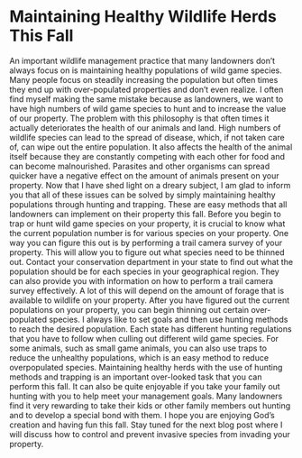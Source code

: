# Maintaining Healthy Wildlife Herds This Fall
 An important wildlife management practice that many landowners don’t always focus on is maintaining healthy populations of wild game species. Many people focus on steadily increasing the population but often times they end up with over-populated properties and don’t even realize. I often find myself making the same mistake because as landowners, we want to have high numbers of wild game species to hunt and to increase the value of our property. The problem with this philosophy is that often times it actually deteriorates the health of our animals and land. 
High numbers of wildlife species can lead to the spread of disease, which, if not taken care of, can wipe out the entire population. It also affects the health of the animal itself because they are constantly competing with each other for food and can become malnourished.  Parasites and other organisms can spread quicker have a negative effect on the amount of animals present on your property.
Now that I have shed light on a dreary subject, I am glad to inform you that all of these issues can be solved by simply maintaining healthy populations through hunting and trapping. These are easy methods that all landowners can implement on their property this fall. Before you begin to trap or hunt wild game species on your property, it is crucial to know what the current population number is for various species on your property. One way you can figure this out is by performing a trail camera survey of your property. This will allow you to figure out what species need to be thinned out. Contact your conservation department in your state to find out what the population should be for each species in your geographical region.  They can also provide you with information on how to perform a trail camera survey effectively. A lot of this will depend on the amount of forage that is available to wildlife on your property.
After you have figured out the current populations on your property, you can begin thinning out certain over-populated species. I always like to set goals and then use hunting methods to reach the desired population. Each state has different hunting regulations that you have to follow when culling out different wild game species. For some animals, such as small game animals, you can also use traps to reduce the unhealthy populations, which is an easy method to reduce overpopulated species.
Maintaining healthy herds with the use of hunting methods and trapping is an important over-looked task that you can perform this fall. It can also be quite enjoyable if you take your family out hunting with you to help meet your management goals. Many landowners find it very rewarding to take their kids or other family members out hunting and to develop a special bond with them. I hope you are enjoying God’s creation and having fun this fall. Stay tuned for the next blog post where I will discuss how to control and prevent invasive species from invading your property.
